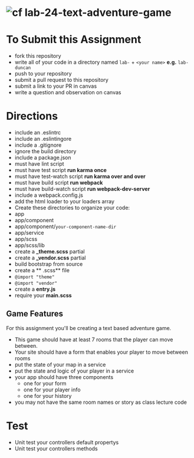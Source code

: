 ![cf](http://i.imgur.com/7v5ASc8.png) lab-24-text-adventure-game
====

# To Submit this Assignment
* fork this repository
* write all of your code in a directory named `lab-` + `<your name>` **e.g.** `lab-duncan`
* push to your repository
* submit a pull request to this repository
* submit a link to your PR in canvas
* write a question and observation on canvas

# Directions
* include an .eslintrc
* include an .eslintingore
* include a .gitignore
 * ignore the build directory
* include a package.json
 * must have lint script
 * must have test script **run karma once**
 * must have test-watch script **run karma over and over**
 * must have build script **run webpack**
 * must have build-watch script **run webpack-dev-server**
* include a webpack.config.js
 * add the html loader to your loaders array
* Create these directories to organize your code: 
 * app
 * app/component
 * app/component/`your-component-name-dir` 
 * app/service
 * app/scss
 * app/scss/lib
* create a **_theme.scss** partial 
* create a **_vendor.scss** partial
 * build bootstrap from source
* create a **
.scss** file 
 * `@import "theme"`
 * `@import "vendor"`
* create a **entry.js**
 * require your **main.scss**

## Game Features
For this assignment you'll be creating a text based adventure game.
* This game should have at least 7 rooms that the player can move between. 
* Your site should have a form that enables your player to move between rooms
* put the state of your map in a service
* put the state and logic of your player in a service
* your app should have three components
  * one for your form
  * one for your player info
  * one for your history
* you may not have the same room names or story as class lecture code

# Test
* Unit test your controllers default propertys
* Unit test your controllers methods
